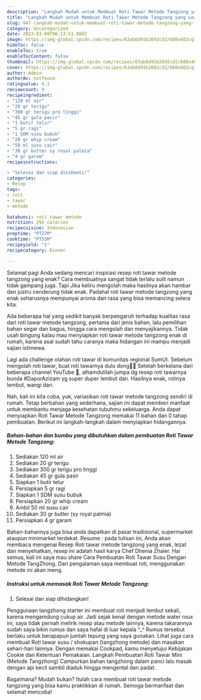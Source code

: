 ```yaml
---
description: "Langkah Mudah untuk Membuat Roti Tawar Metode Tangzong yang Lezat Sekali, Buat Buka Puasa Lezat Sekali"
title: "Langkah Mudah untuk Membuat Roti Tawar Metode Tangzong yang Lezat Sekali, Buat Buka Puasa Lezat Sekali"
slug: 947-langkah-mudah-untuk-membuat-roti-tawar-metode-tangzong-yang-lezat-sekali-buat-buka-puasa-lezat-sekali
category: Uncategorized
date: 2023-03-09T06:13:51.888Z
image: https://img-global.cpcdn.com/recipes/63ab6d91b2692cd2/680x482cq70/roti-tawar-metode-tangzong-foto-resep-utama.jpg
hideToc: false
enableToc: true
enableTocContent: false
thumbnail: https://img-global.cpcdn.com/recipes/63ab6d91b2692cd2/680x482cq70/roti-tawar-metode-tangzong-foto-resep-utama.jpg
cover: https://img-global.cpcdn.com/recipes/63ab6d91b2692cd2/680x482cq70/roti-tawar-metode-tangzong-foto-resep-utama.jpg
author: Admin
authorAv: notfound
ratingvalue: 4.3
reviewcount: 9
recipeingredient:
- "120 ml air"
- "20 gr terigu"
- "300 gr terigu pro tinggi"
- "45 gr gula pasir"
- "1 butir telur"
- "5 gr ragi"
- "1 SDM susu bubuk"
- "20 gr whip cream"
- "50 ml susu cair"
- "30 gr butter sy royal palmia"
- "4 gr garam"
recipeinstructions:

- "Selesai dan siap dinikmati!"
categories:
- Resep
tags:
- roti
- tawar
- metode

katakunci: roti tawar metode 
nutrition: 292 calories
recipecuisine: Indonesian
preptime: "PT27M"
cooktime: "PT55M"
recipeyield: "1"
recipecategory: Dinner

---
```



Selamat pagi Anda sedang mencari inspirasi resep roti tawar metode tangzong yang enak? Cara membuatnya sangat tidak terlalu sulit namun tidak gampang juga. Tapi Jika keliru mengolah maka hasilnya akan hambar dan justru cenderung tidak enak. Padahal roti tawar metode tangzong yang enak seharusnya mempunyai aroma dan rasa yang bisa memancing selera kita.


Ada beberapa hal yang sedikit banyak berpengaruh terhadap kualitas rasa dari roti tawar metode tangzong, pertama dari jenis bahan, lalu pemilihan bahan segar dan bagus, hingga cara mengolah dan menyajikannya. Tidak usah bingung kalau mau menyiapkan roti tawar metode tangzong enak di rumah, karena asal sudah tahu caranya maka hidangan ini mampu menjadi sajian istimewa.

Lagi ada challenge olahan roti tawar di komunitas regional SumUt. Sebelum mengolah roti tawar, buat roti tawarnya dulu dong🙂😀 Setelah berkelana dari beberapa channel YouTube 🤭, alhamdulilah jumpa dg resep roti tawarnya bunda #DapurAzizam yg super duper lembut dan. Hasilnya enak, rotinya lembut, wangi dan.


Nah, kali ini kita coba, yuk, variasikan roti tawar metode tangzong sendiri di rumah. Tetap berbahan yang sederhana, sajian ini dapat memberi manfaat untuk membantu menjaga kesehatan tubuhmu sekeluarga. Anda dapat menyiapkan Roti Tawar Metode Tangzong memakai 11 bahan dan 0 tahap pembuatan. Berikut ini langkah-langkah dalam menyiapkan hidangannya.

<!--inarticleads1-->

##### Bahan-bahan dan bumbu yang dibutuhkan dalam pembuatan Roti Tawar Metode Tangzong:

1. Sediakan 120 ml air
1. Sediakan 20 gr terigu
1. Sediakan 300 gr terigu pro tinggi
1. Sediakan 45 gr gula pasir
1. Siapkan 1 butir telur
1. Persiapkan 5 gr ragi
1. Siapkan 1 SDM susu bubuk
1. Persiapkan 20 gr whip cream
1. Ambil 50 ml susu cair
1. Sediakan 30 gr butter (sy royal palmia)
1. Persiapkan 4 gr garam


Bahan-bahannya juga bisa anda dapatkan di pasar tradisional, supermarket ataupun minimarket terdekat. Resume : pada tulisan ini, Anda akan membaca mengenai Resep Roti tawar metode tangzong yang enak, lezat dan menyehatkan, resep ini adalah hasil karya Chef Dhenia Zhaier. Hai semua, kali ini saya mau share Cara Pembuatan Roti Tawar Susu Dengan Metode TangZhong. Dari pengalaman saya membuat roti, menggunakan metode ini akan meng. 

<!--inarticleads2-->

##### Instruksi untuk memasak Roti Tawar Metode Tangzong:


1. Selesai dan siap dihidangkan!

Penggunaan tangzhong starter ini membuat roti menjadi lembut sekali, karena mengamdung cukup air. Jadi sejak kenal dengan metode water roux ini, saya tidak pernah melirik resep atau metode lainnya, karena takarannya sudah saya bikin rumus dan saya hafal di luar kepala ^_^ Rumus tersebut berlaku untuk berapapun jumlah tepung yang saya gunakan. Lihat juga cara membuat Roti tawar susu / shokupan (tangzhong metode) dan masakan sehari-hari lainnya. Dengan memakai Cookpad, kamu menyetujui Kebijakan Cookie dan Ketentuan Pemakaian. Langkah Pembuatan Roti Tawar Mini (Metode Tangzhong) Campurkan bahan tangzhong dalam panci lalu masak dengan api kecil sambil diaduk hingga mengental dan padat. 

Bagaimana? Mudah bukan? Itulah cara membuat roti tawar metode tangzong yang bisa kamu praktikkan di rumah. Semoga bermanfaat dan selamat mencoba!
